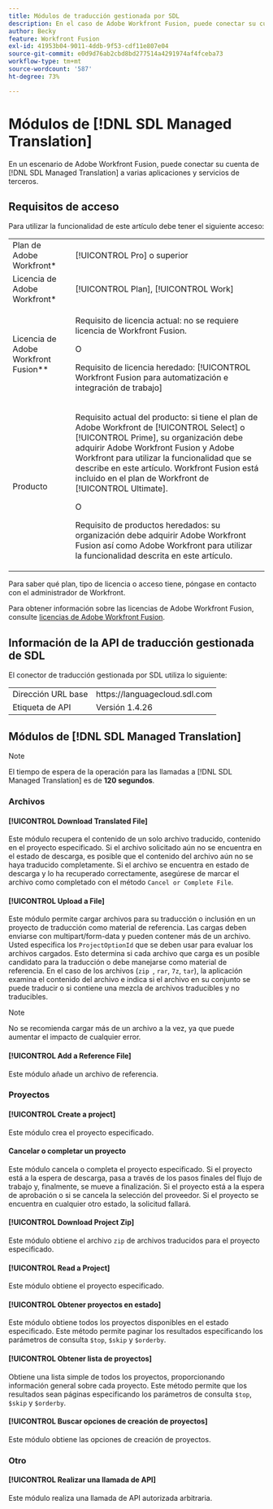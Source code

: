 ```yaml
---
title: Módulos de traducción gestionada por SDL
description: En el caso de Adobe Workfront Fusion, puede conectar su cuenta de SDL Managed Translation a varias aplicaciones y servicios de terceros.
author: Becky
feature: Workfront Fusion
exl-id: 41953b04-9011-4ddb-9f53-cdf11e807e04
source-git-commit: e0d9d76ab2cbd8bd277514a4291974af4fceba73
workflow-type: tm+mt
source-wordcount: '587'
ht-degree: 73%

---
```


# Módulos de [!DNL SDL Managed Translation]

En un escenario de Adobe Workfront Fusion, puede conectar su cuenta de [!DNL SDL Managed Translation] a varias aplicaciones y servicios de terceros.

## Requisitos de acceso

Para utilizar la funcionalidad de este artículo debe tener el siguiente acceso:

<table style="table-layout:auto"> 
 <col> 
 <col> 
 <tbody> 
  <tr> 
   <td role="rowheader">Plan de Adobe Workfront*</td>
  <td> <p>[!UICONTROL Pro] o superior</p> </td>
  </tr> 
  <tr data-mc-conditions=""> 
   <td role="rowheader">Licencia de Adobe Workfront*</td>
   <td> <p>[!UICONTROL Plan], [!UICONTROL Work]</p> </td> 
  </tr> 
  <tr> 
   <td role="rowheader">Licencia de Adobe Workfront Fusion**</td> 
   <td>
   <p>Requisito de licencia actual: no se requiere licencia de Workfront Fusion.</p>
   <p>O</p>
   <p>Requisito de licencia heredado: [!UICONTROL Workfront Fusion para automatización e integración de trabajo] </p>
   </td> 
  </tr> 
  <tr> 
   <td role="rowheader">Producto</td> 
   <td>
   <p>Requisito actual del producto: si tiene el plan de Adobe Workfront de [!UICONTROL Select] o [!UICONTROL Prime], su organización debe adquirir Adobe Workfront Fusion y Adobe Workfront para utilizar la funcionalidad que se describe en este artículo. Workfront Fusion está incluido en el plan de Workfront de [!UICONTROL Ultimate].</p>
   <p>O</p>
   <p>Requisito de productos heredados: su organización debe adquirir Adobe Workfront Fusion así como Adobe Workfront para utilizar la funcionalidad descrita en este artículo.</p>
   </td> 
  </tr> 
 </tbody> 
</table>

Para saber qué plan, tipo de licencia o acceso tiene, póngase en contacto con el administrador de Workfront.

Para obtener información sobre las licencias de Adobe Workfront Fusion, consulte [licencias de Adobe Workfront Fusion](/help/workfront-fusion/set-up-and-manage-workfront-fusion/licensing-operations-overview/license-automation-vs-integration.md).

## Información de la API de traducción gestionada de SDL

El conector de traducción gestionada por SDL utiliza lo siguiente:

<table style="table-layout:auto"> 
 <col> 
 <col> 
 <tbody> 
  <tr> 
   <td role="rowheader">Dirección URL base</td> 
   <td>https://languagecloud.sdl.com</td> 
  </tr>
  <tr> 
   <td role="rowheader">Etiqueta de API</td> 
   <td>Versión 1.4.26</td> 
  </tr>
 </tbody> 
 </table>

## Módulos de [!DNL SDL Managed Translation]

>[!NOTE]
>
>El tiempo de espera de la operación para las llamadas a [!DNL SDL Managed Translation] es de **120 segundos**.

### Archivos

#### [!UICONTROL Download Translated File]

Este módulo recupera el contenido de un solo archivo traducido, contenido en el proyecto especificado. Si el archivo solicitado aún no se encuentra en el estado de descarga, es posible que el contenido del archivo aún no se haya traducido completamente. Si el archivo se encuentra en estado de descarga y lo ha recuperado correctamente, asegúrese de marcar el archivo como completado con el método `Cancel or Complete File`.

#### [!UICONTROL Upload a File]

Este módulo permite cargar archivos para su traducción o inclusión en un proyecto de traducción como material de referencia. Las cargas deben enviarse con multipart/form-data y pueden contener más de un archivo. Usted especifica los `ProjectOptionId` que se deben usar para evaluar los archivos cargados. Esto determina si cada archivo que carga es un posible candidato para la traducción o debe manejarse como material de referencia. En el caso de los archivos (`zip `, `rar`, `7z`, `tar`), la aplicación examina el contenido del archivo e indica si el archivo en su conjunto se puede traducir o si contiene una mezcla de archivos traducibles y no traducibles.

>[!NOTE]
>
>No se recomienda cargar más de un archivo a la vez, ya que puede aumentar el impacto de cualquier error.

#### [!UICONTROL Add a Reference File]

Este módulo añade un archivo de referencia.

### Proyectos

#### [!UICONTROL Create a project]

Este módulo crea el proyecto especificado.

#### Cancelar o completar un proyecto

Este módulo cancela o completa el proyecto especificado. Si el proyecto está a la espera de descarga, pasa a través de los pasos finales del flujo de trabajo y, finalmente, se mueve a finalización. Si el proyecto está a la espera de aprobación o si se cancela la selección del proveedor. Si el proyecto se encuentra en cualquier otro estado, la solicitud fallará.

#### [!UICONTROL Download Project Zip]

Este módulo obtiene el archivo `zip` de archivos traducidos para el proyecto especificado.

#### [!UICONTROL Read a Project]

Este módulo obtiene el proyecto especificado.

#### [!UICONTROL Obtener proyectos en estado]

Este módulo obtiene todos los proyectos disponibles en el estado especificado. Este método permite paginar los resultados especificando los parámetros de consulta `$top`, `$skip` y `$orderby`.

#### [!UICONTROL Obtener lista de proyectos]

Obtiene una lista simple de todos los proyectos, proporcionando información general sobre cada proyecto. Este método permite que los resultados sean páginas especificando los parámetros de consulta `$top`, `$skip` y `$orderby`.

#### [!UICONTROL Buscar opciones de creación de proyectos]

Este módulo obtiene las opciones de creación de proyectos.

### Otro

#### [!UICONTROL Realizar una llamada de API]

Este módulo realiza una llamada de API autorizada arbitraria.
